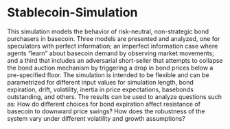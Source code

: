 # Stablecoin-Simulation


This simulation models the behavior of risk-neutral, non-strategic bond purchasers in basecoin. Three models are presented and analyzed, one for speculators with perfect information; an imperfect information case where agents “learn” about basecoin demand by observing market movements; and a third that includes an adversarial short-seller that attempts to collapse the bond auction mechanism by triggering a drop in bond prices below a pre-specified floor. The simulation is intended to be flexible and can be parametrized for different input values for simulation length, bond expiration, drift, volatility, inertia in price expectations, basebonds outstanding, and others. The results can be used to analyze questions such as: How do different choices for bond expiration affect resistance of basecoin to downward price swings? How does the robustness of the system vary under different volatility and growth assumptions?







